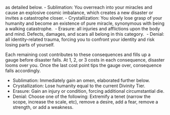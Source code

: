 as detailed below.
	- Sublimation: You overreach into your miracles and cause an explosive cosmic imbalance, which creates a new disaster or invites a catastrophe closer.
	- Crystallization: You slowly lose grasp of your humanity and become an existence of pure miracle, synonymous with being a walking catastrophe. 
	- Erasure: all injuries and afflictions upon the body and mind. Defects, damages, and scars all belong in this category. 
	- Denial: all identity-related trauma, forcing you to confront your identity and risk losing parts of yourself. 

Each remaining cost contributes to these consequences and fills up a gauge before disaster falls. At 1, 2, or 3 costs in each consequence, disaster looms over you. Once the last cost point tips the gauge over, consequence falls accordingly.

- Sublimation: Immediately gain an omen, elaborated further below. 
- Crystallization: Lose humanity equal to the current Divinity Tier. 
- Erasure: Gain an injury or condition, forcing additional circumstantial die.
- Denial: Choose one of the following: Extremify a tenet (narrow the scope, increase the scale, etc), remove a desire, add a fear, remove a strength, or add a weakness.

